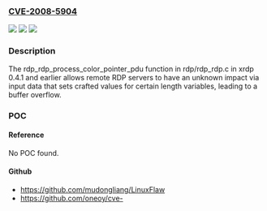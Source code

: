 ### [CVE-2008-5904](https://cve.mitre.org/cgi-bin/cvename.cgi?name=CVE-2008-5904)
![](https://img.shields.io/static/v1?label=Product&message=n%2Fa&color=blue)
![](https://img.shields.io/static/v1?label=Version&message=n%2Fa&color=blue)
![](https://img.shields.io/static/v1?label=Vulnerability&message=n%2Fa&color=brighgreen)

### Description

The rdp_rdp_process_color_pointer_pdu function in rdp/rdp_rdp.c in xrdp 0.4.1 and earlier allows remote RDP servers to have an unknown impact via input data that sets crafted values for certain length variables, leading to a buffer overflow.

### POC

#### Reference
No POC found.

#### Github
- https://github.com/mudongliang/LinuxFlaw
- https://github.com/oneoy/cve-

